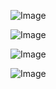 ![Image](https://github.com/user-attachments/assets/04eabd87-dc15-4710-a364-52e2f9c0e080)

![Image](https://github.com/user-attachments/assets/674a429e-d3e7-4b6f-b8a7-b35e7092fe8b)

![Image](https://github.com/user-attachments/assets/72519557-a6e7-4cbc-a04e-732a032392a0)

![Image](https://github.com/user-attachments/assets/1a31ea53-cf91-4b86-949c-5672e5c2eaf3)
